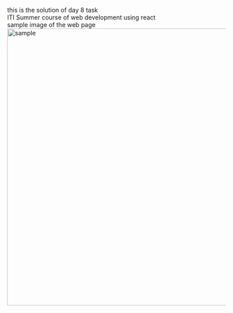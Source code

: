 this is the solution of day 8 task <br/>
ITI Summer course of web development using react <br/>
sample image of the web page <br/>
<img width="1343" height="639" alt="sample" src="https://github.com/user-attachments/assets/35d465ec-eaa6-4cea-9312-aa89b1191657" />
